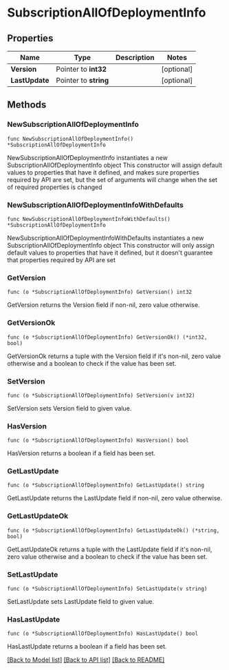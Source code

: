 # SubscriptionAllOfDeploymentInfo

## Properties

Name | Type | Description | Notes
------------ | ------------- | ------------- | -------------
**Version** | Pointer to **int32** |  | [optional] 
**LastUpdate** | Pointer to **string** |  | [optional] 

## Methods

### NewSubscriptionAllOfDeploymentInfo

`func NewSubscriptionAllOfDeploymentInfo() *SubscriptionAllOfDeploymentInfo`

NewSubscriptionAllOfDeploymentInfo instantiates a new SubscriptionAllOfDeploymentInfo object
This constructor will assign default values to properties that have it defined,
and makes sure properties required by API are set, but the set of arguments
will change when the set of required properties is changed

### NewSubscriptionAllOfDeploymentInfoWithDefaults

`func NewSubscriptionAllOfDeploymentInfoWithDefaults() *SubscriptionAllOfDeploymentInfo`

NewSubscriptionAllOfDeploymentInfoWithDefaults instantiates a new SubscriptionAllOfDeploymentInfo object
This constructor will only assign default values to properties that have it defined,
but it doesn't guarantee that properties required by API are set

### GetVersion

`func (o *SubscriptionAllOfDeploymentInfo) GetVersion() int32`

GetVersion returns the Version field if non-nil, zero value otherwise.

### GetVersionOk

`func (o *SubscriptionAllOfDeploymentInfo) GetVersionOk() (*int32, bool)`

GetVersionOk returns a tuple with the Version field if it's non-nil, zero value otherwise
and a boolean to check if the value has been set.

### SetVersion

`func (o *SubscriptionAllOfDeploymentInfo) SetVersion(v int32)`

SetVersion sets Version field to given value.

### HasVersion

`func (o *SubscriptionAllOfDeploymentInfo) HasVersion() bool`

HasVersion returns a boolean if a field has been set.

### GetLastUpdate

`func (o *SubscriptionAllOfDeploymentInfo) GetLastUpdate() string`

GetLastUpdate returns the LastUpdate field if non-nil, zero value otherwise.

### GetLastUpdateOk

`func (o *SubscriptionAllOfDeploymentInfo) GetLastUpdateOk() (*string, bool)`

GetLastUpdateOk returns a tuple with the LastUpdate field if it's non-nil, zero value otherwise
and a boolean to check if the value has been set.

### SetLastUpdate

`func (o *SubscriptionAllOfDeploymentInfo) SetLastUpdate(v string)`

SetLastUpdate sets LastUpdate field to given value.

### HasLastUpdate

`func (o *SubscriptionAllOfDeploymentInfo) HasLastUpdate() bool`

HasLastUpdate returns a boolean if a field has been set.


[[Back to Model list]](../README.md#documentation-for-models) [[Back to API list]](../README.md#documentation-for-api-endpoints) [[Back to README]](../README.md)


